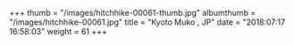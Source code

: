 +++
thumb = "/images/hitchhike-00061-thumb.jpg"
albumthumb = "/images/hitchhike-00061.jpg"
title = "Kyoto Muko , JP"
date = "2018:07:17 16:58:03"
weight = 61
+++
